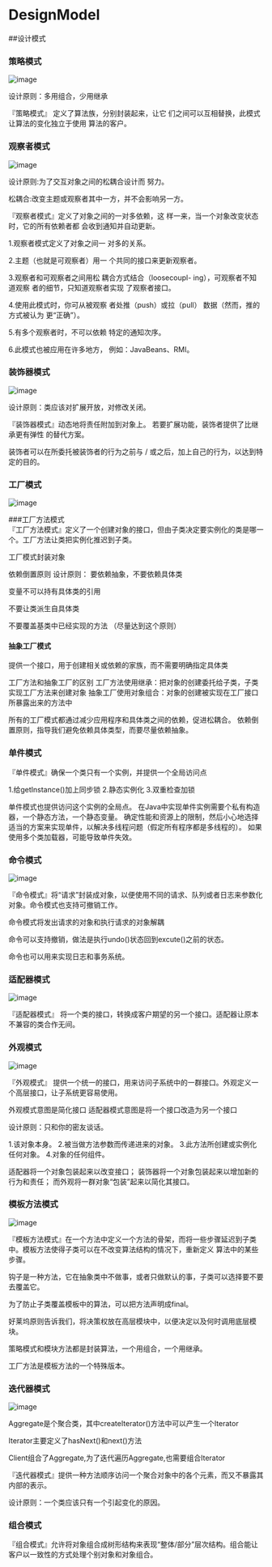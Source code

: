 # DesignModel
##设计模式

### 策略模式
![image](https://github.com/AlienAvatar/DesignModel/blob/master/images/strategy.png)

设计原则：多用组合，少用继承

『策略模式』 定义了算法族，分别封装起来，让它
们之间可以互相替换，此模式让算法的变化独立于使用
算法的客户。

### 观察者模式

![image](https://github.com/AlienAvatar/DesignModel/blob/master/images/observer.png)

设计原则:为了交互对象之间的松耦合设计而
努力。

松耦合:改变主题或观察者其中一方，并不会影响另一方。

『观察者模式』定义了对象之间的一对多依赖，这
样一来，当一个对象改变状态时，它的所有依赖者都
会收到通知并自动更新。

1.观察者模式定义了对象之间一
  对多的关系。
  
2.主题（也就是可观察者）用一
  个共同的接口来更新观察者。
  
3.观察者和可观察者之间用松
  耦合方式结合（loosecoupl-
  ing），可观察者不知道观察
  者的细节，只知道观察者实现
  了观察者接口。
  
4.使用此模式时，你可从被观察
  者处推（push）或拉（pull）
  数据（然而，推的方式被认为
  更“正确”）。

5.有多个观察者时，不可以依赖
  特定的通知次序。

6.此模式也被应用在许多地方，
  例如：JavaBeans、RMI。  
  
### 装饰器模式

![image](https://github.com/AlienAvatar/DesignModel/blob/master/images/decorate.png)

设计原则：类应该对扩展开放，对修改关闭。

『装饰器模式』动态地将责任附加到对象上。
若要扩展功能，装饰者提供了比继承更有弹性
的替代方案。

装饰者可以在所委托被装饰者的行为之前与 / 或之后，加上自己的行为，以达到特定的目的。

### 工厂模式

![image](https://github.com/AlienAvatar/DesignModel/blob/master/images/factory.png)

###工厂方法模式    
 『工厂方法模式』定义了一个创建对象的接口，但由子类决定要实例化的类是哪一个。工厂方法让类把实例化推迟到子类。
 
 工厂模式封装对象
 
 依赖倒置原则
 设计原则： 要依赖抽象，不要依赖具体类
 
 变量不可以持有具体类的引用
 
 不要让类派生自具体类
 
 不要覆盖基类中已经实现的方法
 （尽量达到这个原则）
  
#### 抽象工厂模式
提供一个接口，用于创建相关或依赖的家族，而不需要明确指定具体类

工厂方法和抽象工厂的区别
工厂方法使用继承：把对象的创建委托给子类，子类实现工厂方法来创建对象
抽象工厂使用对象组合：对象的创建被实现在工厂接口所暴露出来的方法中


所有的工厂模式都通过减少应用程序和具体类之间的依赖，促进松耦合。
依赖倒置原则，指导我们避免依赖具体类型，而要尽量依赖抽象。

### 单件模式

『单件模式』确保一个类只有一个实例，并提供一个全局访问点

1.给getInstance()加上同步锁
2.静态实例化
3.双重检查加锁

单件模式也提供访问这个实例的全局点。
在Java中实现单件实例需要个私有构造器，一个静态方法，一个静态变量。
确定性能和资源上的限制，然后小心地选择适当的方案来实现单件，以解决多线程问题（假定所有程序都是多线程的）。
如果使用多个类加载器，可能导致单件失效。

### 命令模式
![image](https://github.com/AlienAvatar/DesignModel/blob/master/images/order.png)

『命令模式』将“请求”封装成对象，以便使用不同的请求、队列或者日志来参数化对象。命令模式也支持可撤销工作。

命令模式将发出请求的对象和执行请求的对象解耦

命令可以支持撤销，做法是执行undo()状态回到excute()之前的状态。

命令也可以用来实现日志和事务系统。

### 适配器模式
![image](https://github.com/AlienAvatar/DesignModel/blob/master/images/adapter.png)

『适配器模式』 将一个类的接口，转换成客户期望的另一个接口。适配器让原本不兼容的类合作无间。

### 外观模式
![image](https://github.com/AlienAvatar/DesignModel/blob/master/images/facade.png)

『外观模式』 提供一个统一的接口，用来访问子系统中的一群接口。外观定义一个高层接口，让子系统更容易使用。

外观模式意图是简化接口
适配器模式意图是将一个接口改造为另一个接口

设计原则：只和你的密友谈话。

1.该对象本身。
2.被当做方法参数而传递进来的对象。
3.此方法所创建或实例化任何对象。
4.对象的任何组件。

适配器将一个对象包装起来以改变接口；
装饰器将一个对象包装起来以增加新的行为和责任；
而外观将一群对象“包装”起来以简化其接口。

### 模板方法模式
![image](https://github.com/AlienAvatar/DesignModel/blob/master/images/template.png)

『模板方法模式』在一个方法中定义一个方法的骨架，而将一些步骤延迟到子类中。模板方法使得子类可以在不改变算法结构的情况下，重新定义
算法中的某些步骤。

钩子是一种方法，它在抽象类中不做事，或者只做默认的事，子类可以选择要不要去覆盖它。

为了防止子类覆盖模板中的算法，可以把方法声明成final。

好莱坞原则告诉我们，将决策权放在高层模块中，以便决定以及何时调用底层模块。

策略模式和模块方法都是封装算法，一个用组合，一个用继承。

工厂方法是模板方法的一个特殊版本。

### 迭代器模式
![image](https://github.com/AlienAvatar/DesignModel/blob/master/images/iterator.png)

Aggregate是个聚合类，其中createIterator()方法中可以产生一个Iterator

Iterator主要定义了hasNext()和next()方法

Client组合了Aggregate,为了迭代遍历Aggregate,也需要组合Iterator

『迭代器模式』提供一种方法顺序访问一个聚合对象中的各个元素，而又不暴露其内部的表示。

设计原则：一个类应该只有一个引起变化的原因。

### 组合模式

『组合模式』允许将对象组合成树形结构来表现“整体/部分”层次结构。组合能让客户以一致性的方式处理个别对象和对象组合。



